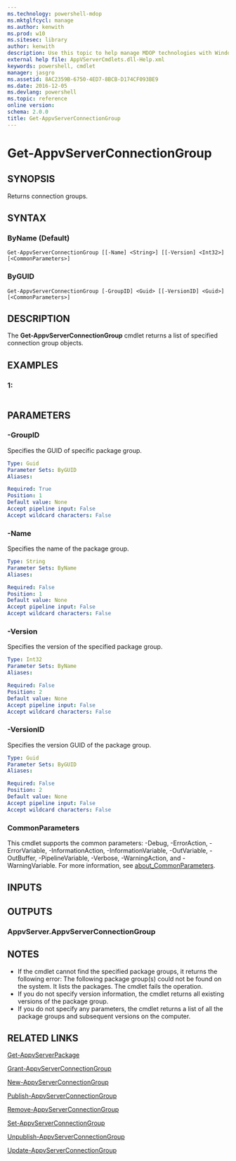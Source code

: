 ```yaml
---
ms.technology: powershell-mdop
ms.mktglfcycl: manage
ms.author: kenwith
ms.prod: w10
ms.sitesec: library
author: kenwith
description: Use this topic to help manage MDOP technologies with Windows PowerShell.
external help file: AppVServerCmdlets.dll-Help.xml
keywords: powershell, cmdlet
manager: jasgro 
ms.assetid: 8AC2359B-6750-4ED7-8BCB-D174CF093BE9
ms.date: 2016-12-05
ms.devlang: powershell
ms.topic: reference
online version: 
schema: 2.0.0
title: Get-AppvServerConnectionGroup
---
```


# Get-AppvServerConnectionGroup

## SYNOPSIS
Returns connection groups.

## SYNTAX

### ByName (Default)
```
Get-AppvServerConnectionGroup [[-Name] <String>] [[-Version] <Int32>] [<CommonParameters>]
```

### ByGUID
```
Get-AppvServerConnectionGroup [-GroupID] <Guid> [[-VersionID] <Guid>] [<CommonParameters>]
```

## DESCRIPTION
The **Get-AppvServerConnectionGroup** cmdlet returns a list of specified connection group objects.

## EXAMPLES

### 1:
```

```

## PARAMETERS

### -GroupID
Specifies the GUID of specific package group.

```yaml
Type: Guid
Parameter Sets: ByGUID
Aliases: 

Required: True
Position: 1
Default value: None
Accept pipeline input: False
Accept wildcard characters: False
```

### -Name
Specifies the name of the package group.

```yaml
Type: String
Parameter Sets: ByName
Aliases: 

Required: False
Position: 1
Default value: None
Accept pipeline input: False
Accept wildcard characters: False
```

### -Version
Specifies the version of the specified package group.

```yaml
Type: Int32
Parameter Sets: ByName
Aliases: 

Required: False
Position: 2
Default value: None
Accept pipeline input: False
Accept wildcard characters: False
```

### -VersionID
Specifies the version GUID of the package group.

```yaml
Type: Guid
Parameter Sets: ByGUID
Aliases: 

Required: False
Position: 2
Default value: None
Accept pipeline input: False
Accept wildcard characters: False
```

### CommonParameters
This cmdlet supports the common parameters: -Debug, -ErrorAction, -ErrorVariable, -InformationAction, -InformationVariable, -OutVariable, -OutBuffer, -PipelineVariable, -Verbose, -WarningAction, and -WarningVariable. For more information, see [about_CommonParameters](http://go.microsoft.com/fwlink/?LinkID=113216).

## INPUTS

## OUTPUTS

### AppvServer.AppvServerConnectionGroup

## NOTES
* If the cmdlet cannot find the specified package groups, it returns the following error: The following package group(s) could not be found on the system.  It lists the packages.  The cmdlet fails the operation.
* If you do not specify version information, the cmdlet returns all existing versions of the package group.
* If you do not specify any parameters, the cmdlet returns a list of all the package groups and subsequent versions on the computer.

## RELATED LINKS

[Get-AppvServerPackage](./Get-AppvServerPackage.md)

[Grant-AppvServerConnectionGroup](./Grant-AppvServerConnectionGroup.md)

[New-AppvServerConnectionGroup](./New-AppvServerConnectionGroup.md)

[Publish-AppvServerConnectionGroup](./Publish-AppvServerConnectionGroup.md)

[Remove-AppvServerConnectionGroup](./Remove-AppvServerConnectionGroup.md)

[Set-AppvServerConnectionGroup](./Set-AppvServerConnectionGroup.md)

[Unpublish-AppvServerConnectionGroup](./Unpublish-AppvServerConnectionGroup.md)

[Update-AppvServerConnectionGroup](./Update-AppvServerConnectionGroup.md)

